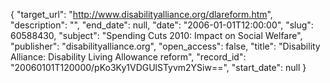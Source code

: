 {
  "target_url": "http://www.disabilityalliance.org/dlareform.htm", 
  "description": "", 
  "end_date": null, 
  "date": "2006-01-01T12:00:00", 
  "slug": 60588430, 
  "subject": "Spending Cuts 2010: Impact on Social Welfare", 
  "publisher": "disabilityalliance.org", 
  "open_access": false, 
  "title": "Disability Alliance: Disability Living Allowance reform", 
  "record_id": "20060101T120000/pKo3Ky1VDGUlSTyvm2YSiw==", 
  "start_date": null
}


